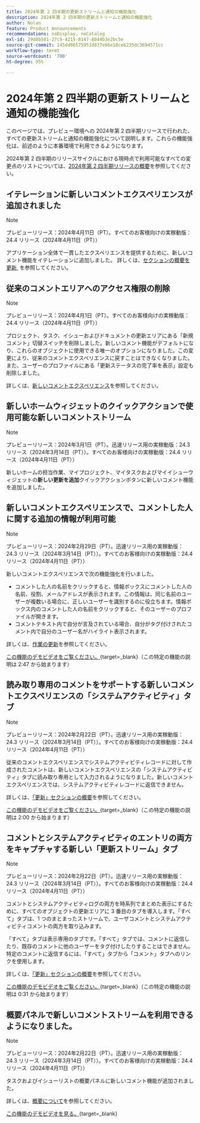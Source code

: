 ```yaml
---
title: 2024年第 2 四半期の更新ストリームと通知の機能強化
description: 2024年第 2 四半期の更新ストリームと通知の機能強化
author: Nolan
feature: Product Announcements
recommendations: noDisplay, noCatalog
exl-id: 29d8b581-27c9-4215-8147-8044b3e2bc5e
source-git-commit: 145dd86575951d837e66e18ceb235dc3694571cc
workflow-type: tm+mt
source-wordcount: '700'
ht-degree: 95%

---
```


# 2024年第 2 四半期の更新ストリームと通知の機能強化

このページでは、プレビュー環境への 2024年第 2 四半期リリースで行われた、すべての更新ストリームと通知の機能強化について説明します。これらの機能強化は、前述のように本番環境で利用できるようになります。

2024年第 2 四半期のリリースサイクルにおける現時点で利用可能なすべての変更点のリストについては、[2024年第 2 四半期リリースの概要](/help/quicksilver/product-announcements/product-releases/24-q2-release-activity/24-q2-release-overview.md)を参照してください。

## イテレーションに新しいコメントエクスペリエンスが追加されました

>[!NOTE]
>
>プレビューリリース：2024年4月11日（PT）。すべてのお客様向けの実稼動版：24.4 リリース（2024年4月11日（PT））

アプリケーション全体で一貫したエクスペリエンスを提供するために、新しいコメント機能をイテレーションに追加しました。 詳しくは、[&#x200B; セクションの概要を更新 &#x200B;](/help/quicksilver/workfront-basics/updating-work-items-and-viewing-updates/updates-tab-overview.md) を参照してください。

## 従来のコメントエリアへのアクセス権限の削除

>[!NOTE]
>
>プレビューリリース：2024年4月1日（PT）。すべてのお客様向けの実稼動版：24.4 リリース（2024年4月11日（PT））

プロジェクト、タスク、イシューおよびドキュメントの更新エリアにある「新規コメント」切替スイッチを削除しました。新しいコメント機能がデフォルトになり、これらのオブジェクトに使用できる唯一のオプションになりました。この変更により、従来のコメントエクスペリエンスに戻すことはできなくなりました。また、ユーザーのプロファイルにある「更新ステータスの完了率を表示」設定も削除しました。

詳しくは、[新しいコメントエクスペリエンス](/help/quicksilver/product-announcements/betas/new-commenting-experience-beta/unified-commenting-experience.md)を参照してください。

## 新しいホームウィジェットのクイックアクションで使用可能な新しいコメントストリーム

>[!NOTE]
>
>プレビューリリース：2024年3月1日（PT）。迅速リリース用の実稼動版：24.3 リリース（2024年3月14日（PT））。すべてのお客様向けの実稼動版：24.4 リリース（2024年4月11日（PT））

新しいホームの担当作業、マイプロジェクト、マイタスクおよびマイイシューウィジェットの&#x200B;**新しい更新を追加**&#x200B;クイックアクションボタンに新しいコメント機能を追加しました。


## 新しいコメントエクスペリエンスで、コメントした人に関する追加の情報が利用可能

>[!NOTE]
>
>プレビューリリース：2024年2月29日（PT）。迅速リリース用の実稼動版：24.3 リリース（2024年3月14日（PT））。すべてのお客様向けの実稼動版：24.4 リリース（2024年4月11日（PT））

新しいコメントエクスペリエンスで次の機能強化を行いました。

* コメントした人の名前をクリックすると、情報ボックスにコメントした人の名前、役割、メールアドレスが表示されます。この情報は、同じ名前のユーザーが複数いる場合に、正しいユーザーを識別するのに役立ちます。情報ボックス内のコメントした人の名前をクリックすると、そのユーザーのプロファイルが開きます。
* コメントテキスト内で自分が言及されている場合、自分がタグ付けされたコメント内で自分のユーザー名がハイライト表示されます。

詳しくは、[作業の更新](/help/quicksilver/workfront-basics/updating-work-items-and-viewing-updates/update-work.md)を参照してください。

[この機能のデモビデオをご覧ください。](https://video.tv.adobe.com/v/3427992/){target=_blank}（この特定の機能の説明は 2:47 から始まります）

## 読み取り専用のコメントをサポートする新しいコメントエクスペリエンスの「システムアクティビティ」タブ

>[!NOTE]
>
>プレビューリリース：2024年2月22日（PT）。迅速リリース用の実稼動版：24.3 リリース（2024年3月14日（PT））。すべてのお客様向けの実稼動版：24.4 リリース（2024年4月11日（PT））

従来のコメントエクスペリエンスでシステムアクティビティレコードに対して作成されたコメントは、新しいコメントエクスペリエンスの「システムアクティビティ」タブに読み取り専用として入力されるようになりました。新しいコメントエクスペリエンスでは、システムアクティビティレコードに返信できません。

詳しくは、[「更新」セクションの概要](/help/quicksilver/workfront-basics/updating-work-items-and-viewing-updates/updates-tab-overview.md)を参照してください。

[この機能のデモビデオをご覧ください。](https://video.tv.adobe.com/v/3427992/){target=_blank}（この特定の機能の説明は 2:00 から始まります）

## コメントとシステムアクティビティのエントリの両方をキャプチャする新しい「更新ストリーム」タブ

>[!NOTE]
>
>プレビューリリース：2024年2月22日（PT）。迅速リリース用の実稼動版：24.3 リリース（2024年3月14日（PT））。すべてのお客様向けの実稼動版：24.4 リリース（2024年4月11日（PT））

コメントとシステムアクティビティログの両方を時系列でまとめた表示にするために、すべてのオブジェクトの更新エリアに 3 番目のタブを導入します。「すべて」タブは、1 つのまとまったストリームで、ユーザコメントとシステムアクティビティコメントの両方を取り込みます。

「すべて」タブは表示専用のタブです。「すべて」タブでは、コメントに返信したり、既存のコメントに他のユーザーをタグ付けしたりすることはできません。特定のコメントに返信するには、「すべて」タブから「コメント」タブへのリンクを使用します。

詳しくは、[「更新」セクションの概要](/help/quicksilver/workfront-basics/updating-work-items-and-viewing-updates/updates-tab-overview.md)を参照してください。

[この機能のデモビデオをご覧ください。](https://video.tv.adobe.com/v/3427992/){target=_blank}（この特定の機能の説明は 0:31 から始まります）

## 概要パネルで新しいコメントストリームを利用できるようになりました。

>[!NOTE]
>
>プレビューリリース：2024年2月22日（PT）。迅速リリース用の実稼動版：24.3 リリース（2024年3月14日（PT））。すべてのお客様向けの実稼動版：24.4 リリース（2024年4月11日（PT））

タスクおよびイシューリストの概要パネルに新しいコメント機能が追加されました。

詳しくは、[概要について](/help/quicksilver/workfront-basics/the-new-workfront-experience/summary-overview.md)を参照してください。

[この機能のデモビデオを見る。](https://video.tv.adobe.com/v/3427991/){target=_blank}
